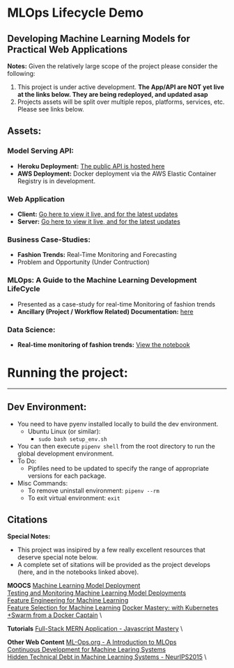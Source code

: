 # MLOps Lifecycle Demo

## Developing Machine Learning Models for Practical Web Applications

**Notes:** Given the relatively large scope of the project please consider the following:
1. This project is under active development. **The App/API are NOT yet live at the links below. They are being redeployed, and updated asap**
2. Projects assets will be split over multiple repos, platforms, services, etc. Please see links below.

## Assets:

### Model Serving API:
* **Heroku Deployment:** [The public API is hosted here](https://min-flask-api.herokuapp.com/)
* **AWS Deployment:** Docker deployment via the AWS Elastic Container Registry is in development.

### Web Application
* **Client:** [Go here to view it live, and for the latest updates](https://github.com/workbench-a/mern_client_demo)
* **Server:** [Go here to view it live, and for the latest updates](https://github.com/workbench-a/mern_server_demo)

### Business Case-Studies:
* **Fashion Trends:** Real-Time Monitoring and Forecasting
 * Problem and Opportunity (Under Contruction)

### MLOps: A Guide to the Machine Learning Development LifeCycle
 * Presented as a case-study for real-time Monitoring of fashion trends
 * **Ancillary (Project / Workflow Related) Documentation:** [here](https://colab.research.google.com/drive/1fuVfAoYDDcNSTcczp8EQPE7cG_AA_H9t?usp=sharing)

### Data Science:
 * **Real-time monitoring of fashion trends:** [View the notebook](https://colab.research.google.com/drive/1k0ulpOzYYIxmu2NHuUAzJAP_8jheuDS5?usp=sharing)


# Running the project:
---

## Dev Environment:

* You need to have pyenv installed locally to build the dev environment.
  * Ubuntu Linux (or similar):
    * ```sudo bash setup_env.sh```
* You can then execute ```pipenv shell``` from the root directory to run the global development environment.
* To Do: 
  * Pipfiles need to be updated to specify the range of appropriate versions for each package.
* Misc Commands:
  * To remove uninstall environment: ```pipenv --rm```
  * To exit virtual environment: ```exit```

## Citations

**Special Notes:**

* This project was insipired by a few really excellent resources that deserve special note below.
* A complete set of sitations will be provided as the project develops (here, and in the notebooks linked above).

**MOOCS**
[Machine Learning Model Deployment](https://www.udemy.com/course/deployment-of-machine-learning-models/) \
[Testing and Monitoring Machine Learning Model Deployments](https://www.udemy.com/course/testing-and-monitoring-machine-learning-model-deployments/) \
[Feature Engineering for Machine Learning](https://www.udemy.com/course/feature-engineering-for-machine-learning/learn/lecture/24098280#overview) \
[Feature Selection for Machine Learning](https://www.udemy.com/course/feature-selection-for-machine-learning/learn/lecture/9341694#overview)
[Docker Mastery: with Kubernetes +Swarm from a Docker Captain](https://www.udemy.com/course/docker-mastery) \

**Tutorials**
[Full-Stack MERN Application - Javascript Mastery](https://www.youtube.com/playlist?list=PL6QREj8te1P7VSwhrMf3D3Xt4V6_SRkhu) \

**Other Web Content**
[ML-Ops.org - A Introduction to MLOps](https://ml-ops.org/) \
[Continuous Development for Machine Learing Systems](https://martinfowler.com/articles/cd4ml.html) \
[Hidden Technical Debt in Machine Learning Systems - NeurIPS2015](https://papers.nips.cc/paper/2015/file/86df7dcfd896fcaf2674f757a2463eba-Paper.pdf) \
